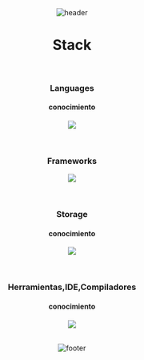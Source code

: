 <!-- HEADER -->
<div align="center" width="100">
  <img src="https://capsule-render.vercel.app/api?color=0:A31621,50:CED3DC,100:4E8098&height=250&section=header&text=Pacheco%20Trujillo%20Jesus%20Martin&fontSize=30&type=waving&fontColor=5D2E46&&animation=fadeIn"
  alt="header"/>
</div>
<!-- STACK -->
<div align="center" width="100">
  <h1>Stack</h1>
  
  <!-- Languages -->
  </br>
  <h3>Languages</h3>
   <h4>conocimiento</h4>
<p align="center">
  <a href="https://skillicons.dev">
    <img src="https://skillicons.dev/icons?i=js,html,css,java,cpp,c" />
  </a>
</p>
</br>
  <h3>Frameworks</h3>
  <p align="center">
  <a href="https://skillicons.dev">
    <img src="https://skillicons.dev/icons?i=express,nextjs,nodejs,react,vite,npm,sequelize" />
  </a>
</p>
</br>
  <h3>Storage</h3>
   <h4>conocimiento</h4>
     <p align="center">
  <a href="https://skillicons.dev">
    <img src="https://skillicons.dev/icons?i=mongodb,postgres,sqlite" />
  </a>
</p>
</br>
<h3>Herramientas,IDE,Compiladores</h3>
   <h4>conocimiento</h4>
     <p align="center">
  <a href="https://skillicons.dev">
    <img src="https://skillicons.dev/icons?i=figma,git,github,idea,md,postman,vscode" />
  </a>
</p>
</br>
<!-- FOOTER -->
<div align="center" width="100">
  <img src="https://capsule-render.vercel.app/api?color=0:A31621,50:CED3DC,100:4E8098&height=100&section=footer&fontSize=30&type=waving&fontColor=fefefe"
  alt="footer" />
</div>
